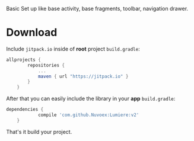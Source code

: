 Basic Set up like base activity, base fragments, toolbar, navigation drawer.


# Download

Include `jitpack.io` inside of **root** project `build.gradle`:

```groovy
allprojects {
		repositories {
			...
			maven { url "https://jitpack.io" }
		}
	}
```

After that you can easily include the library in your **app** `build.gradle`:

```groovy
dependencies {
	        compile 'com.github.Nuvoex:Lumiere:v2'
	}
```

That's it build your project.
